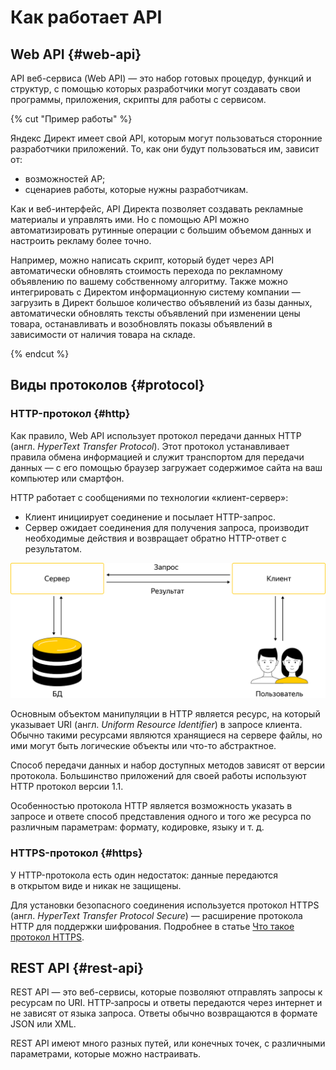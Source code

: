 # Как работает API

## Web API {#web-api}

API веб-сервиса (Web API) — это набор готовых процедур, функций и структур, с помощью которых разработчики могут создавать свои программы, приложения, скрипты для работы с сервисом.

{% cut "Пример работы" %}

Яндекс&#160;Директ имеет свой API, которым могут пользоваться сторонние разработчики приложений. То, как они будут пользоваться им, зависит от:

- возможностей AP;
- сценариев работы, которые нужны разработчикам.

Как и веб-интерфейс, API Директа позволяет создавать рекламные материалы и управлять ими. Но с помощью API можно автоматизировать рутинные операции с большим объемом данных и настроить рекламу более точно.

Например, можно написать скрипт, который будет через API автоматически обновлять стоимость перехода по рекламному объявлению по вашему собственному алгоритму. Также можно интегрировать с Директом информационную систему компании — загрузить в Директ большое количество объявлений из базы данных, автоматически обновлять тексты объявлений при изменении цены товара, останавливать и возобновлять показы объявлений в зависимости от наличия товара на складе.

{% endcut %}

## Виды протоколов {#protocol}

### HTTP-протокол {#http}

Как правило, Web API использует протокол передачи данных HTTP (англ. _HyperText Transfer Protocol_). Этот протокол устанавливает правила обмена информацией и служит транспортом для передачи данных — с его помощью браузер загружает содержимое сайта на ваш компьютер или смартфон.

HTTP работает с сообщениями по технологии «клиент-сервер»:

- Клиент инициирует соединение и посылает HTTP-запрос.
- Сервер ожидает соединения для получения запроса, производит необходимые действия и возвращает обратно HTTP-ответ с результатом.

![](../images/protocol.svg)

Основным объектом манипуляции в HTTP является ресурс, на который указывает  URI (англ. _Uniform Resource Identifier_) в запросе клиента. Обычно такими ресурсами являются хранящиеся на сервере файлы, но ими могут быть логические объекты или что-то абстрактное.

Способ передачи данных и набор доступных методов зависят от версии протокола. Большинство приложений для своей работы используют HTTP протокол версии 1.1.

Особенностью протокола HTTP является возможность указать в запросе и ответе способ представления одного и того же ресурса по различным параметрам: формату, кодировке, языку и т. д.

### HTTPS-протокол {#https}

У HTTP-протокола есть один недостаток: данные передаются в открытом виде и никак не защищены.

Для установки безопасного соединения используется протокол HTTPS (англ. _HyperText Transfer Protocol Secure_) — расширение протокола HTTP для поддержки шифрования. Подробнее в статье [Что такое протокол HTTPS](https://yandex.ru/blog/company/77455).


## REST API {#rest-api}

REST API — это веб-сервисы, которые позволяют отправлять запросы к ресурсам по URI. HTTP‑запросы и ответы передаются через интернет и не зависят от языка запроса. Ответы обычно возвращаются в формате JSON или XML.

REST API имеют много разных путей, или конечных точек, с различными параметрами, которые можно настраивать.

